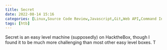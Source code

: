```yaml
---
title: Secret
date: 2022-08-14 15:16
categories: [Linux,Source Code Review,Javascript,Git,Web API,Command Injection,Weak Authentication]
tags: [htb]
---
```

Secret is an easy level machine (supposedly) on HacktheBox, though I found it to be much more challenging than most other easy level boxes. T
